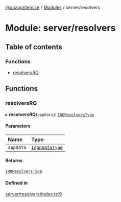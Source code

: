 [@onzag/itemize](../README.md) / [Modules](../modules.md) / server/resolvers

# Module: server/resolvers

## Table of contents

### Functions

- [resolversRQ](server_resolvers.md#resolversrq)

## Functions

### resolversRQ

▸ **resolversRQ**(`appData`): [`IRQResolversType`](../interfaces/base_Root_rq.IRQResolversType.md)

#### Parameters

| Name | Type |
| :------ | :------ |
| `appData` | [`IAppDataType`](../interfaces/server.IAppDataType.md) |

#### Returns

[`IRQResolversType`](../interfaces/base_Root_rq.IRQResolversType.md)

#### Defined in

[server/resolvers/index.ts:9](https://github.com/onzag/itemize/blob/59702dd5/server/resolvers/index.ts#L9)
